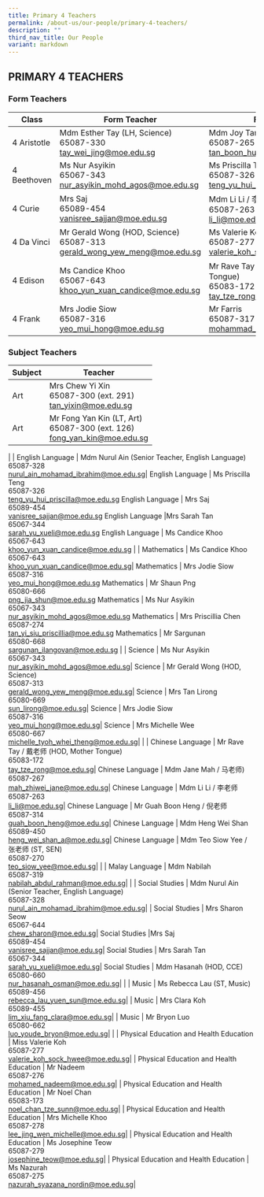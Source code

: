 ```yaml
---
title: Primary 4 Teachers
permalink: /about-us/our-people/primary-4-teachers/
description: ""
third_nav_title: Our People
variant: markdown
---
```

## PRIMARY 4 TEACHERS

### Form Teachers

| Class | Form Teacher | Form Teacher |
|---|---|---|
| 4 Aristotle | Mdm Esther Tay (LH, Science)<br>65087-330<br>[tay\_wei\_jing@moe.edu.sg](mailto:tay\_wei\_jing@moe.edu.sg)| Mdm Joy Tan<br>65087-265<br>[tan\_boon\_hui@moe.edu.sg](mailto:tan\_boon\_hui@moe.edu.sg)|
| 4 Beethoven |Ms Nur Asyikin<br>65067-343<br>[nur\_asyikin\_mohd\_agos@moe.edu.sg](mailto:nur\_asyikin\_mohd\_agos@moe.edu.sg)| Ms Priscilla Teng<br>65087-326<br>[teng\_yu\_hui\_priscilla@moe.edu.sg](mailto:teng\_yu\_hui\_priscilla@moe.edu.sg)|
| 4 Curie | Mrs Saj<br>65089-454<br>[vanisree\_sajjan@moe.edu.sg](mailto:vanisree\_sajjan@moe.edu.sg)| Mdm Li Li / 李老师<br>65087-263<br>[li\_li@moe.edu.sg](mailto:li\_li@moe.edu.sg)|
| 4 Da Vinci | Mr Gerald Wong (HOD, Science)<br>65087-313<br>[gerald\_wong\_yew\_meng@moe.edu.sg](mailto:gerald\_wong\_yew\_meng@moe.edu.sg)| Ms Valerie Koh<br>65087-277<br>[valerie\_koh\_sock\_hwee@moe.edu.sg](mailto:valerie\_koh\_sock\_hwee@moe.edu.sg)|
| 4 Edison |Ms Candice Khoo<br>65067-643<br>[khoo\_yun\_xuan\_candice@moe.edu.sg](mailto:khoo\_yun\_xuan\_candice@moe.edu.sg)| Mr&nbsp;Rave Tay /&nbsp;戴老师&nbsp;(HOD, Mother Tongue)<br>65083-172<br>[tay\_tze\_rong@moe.edu.sg](mailto:tay\_tze\_rong@moe.edu.sg)|
| 4 Frank | Mrs Jodie Siow<br>65087-316<br>[yeo\_mui\_hong@moe.edu.sg](mailto:yeo\_mui\_hong@moe.edu.sg)|Mr&nbsp;Farris<br>65087-317<br>[mohammad\_farris\_salleh@moe.edu.sg](mailto:mohammad\_farris\_salleh@moe.edu.sg)|


### Subject Teachers

| Subject | Teacher |
|---|---|
| Art | Mrs Chew Yi Xin<br>65087-300 (ext. 291)<br>[tan_yixin@moe.edu.sg](mailto:tan_yixin@moe.edu.sg)|
| Art  | Mr Fong Yan Kin (LT, Art)<br>65087-300 (ext. 126)<br>[fong_yan_kin@moe.edu.sg](mailto:fong_yan_kin@moe.edu.sg)|
| 
| English Language | Mdm Nurul Ain (Senior Teacher, English Language)<br>65087-328<br>[nurul\_ain\_mohamad\_ibrahim@moe.edu.sg](mailto:nurul\_ain\_mohamad\_ibrahim@moe.edu.sg)|
English Language | Ms Priscilla Teng<br>65087-326<br>[teng\_yu\_hui\_priscilla@moe.edu.sg](mailto:teng\_yu\_hui\_priscilla@moe.edu.sg)
English Language | Mrs Saj<br>65089-454<br>[vanisree\_sajjan@moe.edu.sg](mailto:vanisree\_sajjan@moe.edu.sg)
English Language |Mrs&nbsp;Sarah Tan<br>65067-344<br>[sarah\_yu\_xueli@moe.edu.sg](mailto:sarah\_yu\_xueli@moe.edu.sg)
English Language | Ms Candice Khoo<br>65067-643<br>[khoo\_yun\_xuan\_candice@moe.edu.sg](mailto:khoo\_yun\_xuan\_candice@moe.edu.sg)
|
| Mathematics | Ms Candice Khoo<br>65067-643<br>[khoo\_yun\_xuan\_candice@moe.edu.sg](mailto:khoo\_yun\_xuan\_candice@moe.edu.sg)|
Mathematics | Mrs Jodie Siow<br>65087-316<br>[yeo\_mui\_hong@moe.edu.sg](mailto:yeo\_mui\_hong@moe.edu.sg)
Mathematics | Mr Shaun Png<br>65080-666<br>[png\_jia\_shun@moe.edu.sg](mailto:png\_jia\_shun@moe.edu.sg)
Mathematics | Ms Nur Asyikin<br>65067-343<br>[nur\_asyikin\_mohd\_agos@moe.edu.sg](mailto:nur\_asyikin\_mohd\_agos@moe.edu.sg)
Mathematics | Mrs Priscillia Chen<br>65087-274<br>[tan\_yi\_siu\_priscillia@moe.edu.sg](mailto:tan\_yi\_siu\_priscillia@moe.edu.sg)
Mathematics | Mr Sargunan<br>65080-668<br>[sargunan_ilangovan@moe.edu.sg](mailto:sargunan_ilangovan@moe.edu.sg)
|
| Science | Ms Nur Asyikin<br>65067-343<br>[nur\_asyikin\_mohd\_agos@moe.edu.sg](mailto:nur\_asyikin\_mohd\_agos@moe.edu.sg)|
Science | Mr Gerald Wong (HOD, Science)<br>65087-313<br>[gerald\_wong\_yew\_meng@moe.edu.sg](mailto:gerald\_wong\_yew\_meng@moe.edu.sg)|
Science | Mrs Tan Lirong<br>65080-669<br>[sun\_lirong@moe.edu.sg](mailto:sun\_lirong@moe.edu.sg)|
Science | Mrs Jodie Siow<br>65087-316<br>[yeo\_mui\_hong@moe.edu.sg](mailto:yeo\_mui\_hong@moe.edu.sg)|
Science | Mrs Michelle Wee<br>65080-667<br>[michelle\_tyoh\_whei\_theng@moe.edu.sg](mailto:michelle\_tyoh\_whei\_theng@moe.edu.sg)|
|
| Chinese Language | Mr&nbsp;Rave Tay /&nbsp;戴老师&nbsp;(HOD, Mother Tongue)<br>65083-172<br>[tay\_tze\_rong@moe.edu.sg](mailto:tay\_tze\_rong@moe.edu.sg)|
Chinese Language | Mdm Jane Mah / 马老师)<br>65087-267<br>[mah\_zhiwei\_jane@moe.edu.sg](mailto:mah\_zhiwei\_jane@moe.edu.sg)|
Chinese Language | Mdm Li Li / 李老师<br>65087-263<br>[li\_li@moe.edu.sg](mailto:li\_li@moe.edu.sg)|
Chinese Language | Mr Guah&nbsp;Boon Heng / 倪老师<br>65087-314<br>[guah\_boon\_heng@moe.edu.sg](mailto:guah\_boon\_heng@moe.edu.sg)|
Chinese Language | Mdm Heng Wei Shan<br>65089-450<br>[heng\_wei\_shan\_a@moe.edu.sg](mailto:heng\_wei\_shan\_a@moe.edu.sg)|
Chinese Language | Mdm Teo Siow Yee / 张老师 (ST, SEN)<br>65087-270<br>[teo\_siow\_yee@moe.edu.sg](mailto:teo\_siow\_yee@moe.edu.sg)|
|
| Malay Language | Mdm Nabilah<br>65087-319<br>[nabilah\_abdul\_rahman@moe.edu.sg](mailto:nabilah\_abdul\_rahman@moe.edu.sg)|
|
| Social Studies | Mdm Nurul Ain (Senior Teacher, English Language)<br>65087-328<br>[nurul\_ain\_mohamad\_ibrahim@moe.edu.sg](mailto:nurul\_ain\_mohamad\_ibrahim@moe.edu.sg)|
| Social Studies | Mrs Sharon Seow<br>65067-644<br>[chew\_sharon@moe.edu.sg](mailto:chew\_sharon@moe.edu.sg)|
Social Studies |Mrs Saj<br>65089-454<br>[vanisree\_sajjan@moe.edu.sg](mailto:vanisree\_sajjan@moe.edu.sg)|
Social Studies | Mrs&nbsp;Sarah Tan<br>65067-344<br>[sarah\_yu\_xueli@moe.edu.sg](mailto:sarah\_yu\_xueli@moe.edu.sg)|
Social Studies | Mdm&nbsp;Hasanah (HOD, CCE)<br>65080-660<br>[nur\_hasanah\_osman@moe.edu.sg](mailto:nur\_hasanah\_osman@moe.edu.sg)|
|
| Music | Ms Rebecca Lau (ST, Music)<br>65089-456<br>[rebecca_lau_yuen_sun@moe.edu.sg](mailto:rebecca_lau_yuen_sun@moe.edu.sg)|
| Music | Mrs Clara Koh<br>65089-455<br>[lim_xiu_fang_clara@moe.edu.sg](mailto:lim_xiu_fang_clara@moe.edu.sg)|
| Music | Mr Bryon Luo<br>65080-662<br>[luo\_youde\_bryon@moe.edu.sg](mailto:luo\_youde\_bryon@moe.edu.sg)|
|
| Physical Education and Health Education | Miss Valerie Koh<br>65087-277<br>[valerie_koh_sock_hwee@moe.edu.sg](mailto:valerie_koh_sock_hwee@moe.edu.sg)|
| Physical Education and Health Education | Mr Nadeem<br>65087-276<br>[mohamed_nadeem@moe.edu.sg](mailto:mohamed_nadeem@moe.edu.sg)|
| Physical Education and Health Education | Mr Noel Chan<br>65083-173<br>[noel_chan_tze_sunn@moe.edu.sg](mailto:noel_chan_tze_sunn@moe.edu.sg)|
| Physical Education and Health Education | Mrs Michelle Khoo<br>65087-278<br>[lee_jing_wen_michelle@moe.edu.sg](mailto:lee_jing_wen_michelle@moe.edu.sg)|
| Physical Education and Health Education | Ms Josephine Teow<br>65087-279<br>[josephine_teow@moe.edu.sg](mailto:josephine_teow@moe.edu.sg)|
| Physical Education and Health Education | Ms Nazurah<br>65087-275<br>[nazurah\_syazana\_nordin@moe.edu.sg](mailto:nazurah\_syazana\_nordin@moe.edu.sg)|